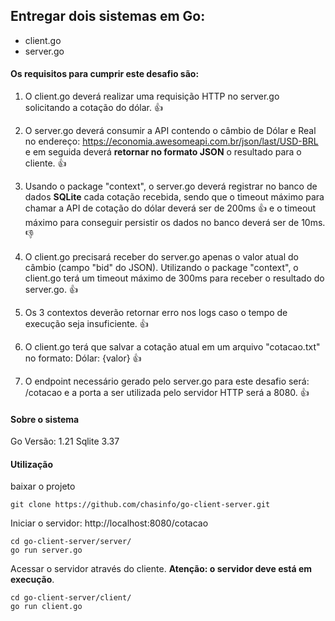 ## Entregar dois sistemas em Go:
- client.go
- server.go
 
#### Os requisitos para cumprir este desafio são:
 
1. O client.go deverá realizar uma requisição HTTP no server.go solicitando a cotação do dólar. :+1:
 
2. O server.go deverá consumir a API contendo o câmbio de Dólar e Real no endereço: https://economia.awesomeapi.com.br/json/last/USD-BRL e em seguida deverá **retornar no formato JSON** o resultado para o cliente. :+1:
 
3. Usando o package "context", o server.go deverá registrar no banco de dados **SQLite** cada cotação recebida, sendo que o timeout máximo para chamar a API de cotação do dólar deverá ser de 200ms :+1: e o timeout máximo para conseguir persistir os dados no banco deverá ser de 10ms.:-1:
 
4. O client.go precisará receber do server.go apenas o valor atual do câmbio (campo "bid" do JSON). Utilizando o package "context", o client.go terá um timeout máximo de 300ms para receber o resultado do server.go. :+1:
 
5. Os 3 contextos deverão retornar erro nos logs caso o tempo de execução seja insuficiente.  :+1:
 
6. O client.go terá que salvar a cotação atual em um arquivo "cotacao.txt" no formato: Dólar: {valor} :+1:
 
7. O endpoint necessário gerado pelo server.go para este desafio será: /cotacao e a porta a ser utilizada pelo servidor HTTP será a 8080. :+1:

#### Sobre o sistema 
Go Versão: 1.21
Sqlite 3.37

#### Utilização 

baixar o projeto
```
git clone https://github.com/chasinfo/go-client-server.git
```

Iniciar o servidor: http://localhost:8080/cotacao
```
cd go-client-server/server/
go run server.go 
```

Acessar o servidor através do cliente. **Atenção: o servidor deve está em execução**.
```
cd go-client-server/client/
go run client.go 
```